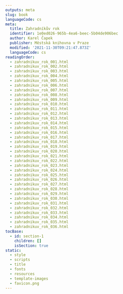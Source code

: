 ```yaml
---
outputs: meta
slug: book
languageCode: cs
meta:
  title: Zahradníkův rok
  identifier: 1e0ed026-965b-4ea6-beec-5b04de906bec
  author: Karel Čapek
  publisher: Městská knihovna v Praze
  modified: '2021-11-30T09:21:47.873Z'
  languageCode: cs
readingOrder:
  - zahradnikuv_rok_001.html
  - zahradnikuv_rok_002.html
  - zahradnikuv_rok_003.html
  - zahradnikuv_rok_004.html
  - zahradnikuv_rok_005.html
  - zahradnikuv_rok_006.html
  - zahradnikuv_rok_007.html
  - zahradnikuv_rok_008.html
  - zahradnikuv_rok_009.html
  - zahradnikuv_rok_010.html
  - zahradnikuv_rok_011.html
  - zahradnikuv_rok_012.html
  - zahradnikuv_rok_013.html
  - zahradnikuv_rok_014.html
  - zahradnikuv_rok_015.html
  - zahradnikuv_rok_016.html
  - zahradnikuv_rok_017.html
  - zahradnikuv_rok_018.html
  - zahradnikuv_rok_019.html
  - zahradnikuv_rok_020.html
  - zahradnikuv_rok_021.html
  - zahradnikuv_rok_022.html
  - zahradnikuv_rok_023.html
  - zahradnikuv_rok_024.html
  - zahradnikuv_rok_025.html
  - zahradnikuv_rok_026.html
  - zahradnikuv_rok_027.html
  - zahradnikuv_rok_028.html
  - zahradnikuv_rok_029.html
  - zahradnikuv_rok_030.html
  - zahradnikuv_rok_031.html
  - zahradnikuv_rok_032.html
  - zahradnikuv_rok_033.html
  - zahradnikuv_rok_034.html
  - zahradnikuv_rok_035.html
  - zahradnikuv_rok_036.html
tocBase:
  - id: section-1
    children: []
    isSection: true
static:
  - style
  - scripts
  - title
  - fonts
  - resources
  - template-images
  - favicon.png
---
```

